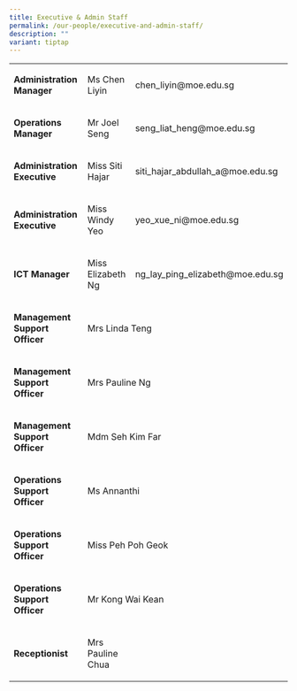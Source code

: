 ```yaml
---
title: Executive & Admin Staff
permalink: /our-people/executive-and-admin-staff/
description: ""
variant: tiptap
---
```

<table><tbody><tr><td rowspan="1" colspan="1"><p><strong>Administration Manager</strong></p></td><td rowspan="1" colspan="1"><p>Ms Chen Liyin</p></td><td rowspan="1" colspan="1"><p>chen_liyin@moe.edu.sg</p></td></tr><tr><td rowspan="1" colspan="1"><p><strong>Operations Manager</strong></p></td><td rowspan="1" colspan="1"><p>Mr Joel Seng</p></td><td rowspan="1" colspan="1"><p>seng_liat_heng@moe.edu.sg</p></td></tr><tr><td rowspan="1" colspan="1"><p><strong>Administration Executive</strong></p></td><td rowspan="1" colspan="1"><p>Miss Siti Hajar</p></td><td rowspan="1" colspan="1"><p>siti_hajar_abdullah_a@moe.edu.sg</p></td></tr><tr><td rowspan="1" colspan="1"><p><strong>Administration Executive</strong></p></td><td rowspan="1" colspan="1"><p>Miss Windy Yeo</p></td><td rowspan="1" colspan="1"><p>yeo_xue_ni@moe.edu.sg</p></td></tr><tr><td rowspan="1" colspan="1"><p><strong>ICT Manager</strong></p></td><td rowspan="1" colspan="1"><p>Miss Elizabeth Ng</p></td><td rowspan="1" colspan="1"><p>ng_lay_ping_elizabeth@moe.edu.sg</p></td></tr><tr><td rowspan="1" colspan="1"><p><strong>Management Support Officer</strong></p></td><td rowspan="1" colspan="2"><p>Mrs Linda Teng</p></td></tr><tr><td rowspan="1" colspan="1"><p><strong>Management Support Officer</strong></p></td><td rowspan="1" colspan="2"><p>Mrs Pauline Ng</p></td></tr><tr><td rowspan="1" colspan="1"><p><strong>Management Support Officer</strong></p></td><td rowspan="1" colspan="2"><p>Mdm Seh Kim Far</p></td></tr><tr><td rowspan="1" colspan="1"><p><strong>Operations Support Officer</strong></p></td><td rowspan="1" colspan="2"><p>Ms Annanthi</p></td></tr><tr><td rowspan="1" colspan="1"><p><strong>Operations Support Officer</strong></p></td><td rowspan="1" colspan="2"><p>Miss Peh Poh Geok</p></td></tr><tr><td rowspan="1" colspan="1"><p><strong>Operations Support Officer</strong></p></td><td rowspan="1" colspan="2"><p>Mr Kong Wai Kean </p></td></tr><tr><td rowspan="1" colspan="1"><p><strong>Receptionist</strong></p></td><td rowspan="1" colspan="1"><p>Mrs Pauline Chua</p></td><td rowspan="1" colspan="1"><p></p></td></tr></tbody></table><p></p>
